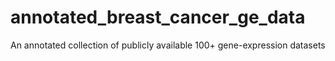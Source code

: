 # annotated_breast_cancer_ge_data
An annotated collection of publicly available 100+ gene-expression datasets

